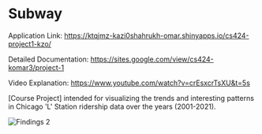 # Subway
Application Link: https://ktqjmz-kazi0shahrukh-omar.shinyapps.io/cs424-project1-kzo/

Detailed Documentation: https://sites.google.com/view/cs424-komar3/project-1

Video Explanation: https://www.youtube.com/watch?v=crEsxcrTsXU&t=5s

[Course Project] intended for visualizing the trends and interesting patterns in Chicago 'L' Station ridership data over the years (2001-2021).

![Findings 2](https://user-images.githubusercontent.com/90569118/164593804-1f14f652-9f27-4857-9ee7-9660e2c06db3.png)
